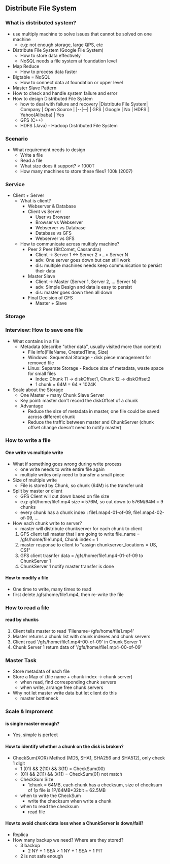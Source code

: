 ## Distribute File System
### What is distributed system?
- use multiply machine to solve issues that cannot be solved on one machine
	- e.g: not enough storage, large QPS, etc
- Distribute File System (Google File System)
	- How to store data effectively
	- NoSQL needs a file system at foundation level
- Map Reduce
	- How to process data faster
- Bigtable = NoSQL
	- How to connect data at foundation or upper level
- Master Slave Pattern
- How to check and handle system failure and error
- How to design Distributed File System
	- how to deal with failure and recovery
|Distribute File System| Company | Open Source |
|--|--|
| GFS | Google | No
| HDFS | Yahoo(Alibaba) | Yes
	- GFS (C++)
	- HDFS (Java) - Hadoop Distributed File System

### Scenario
- What requirement needs to design
	- Write a file
	- Read a file
	- What size does it support? > 1000T
	- How many machines to store these files? 100k (2007)

### Service
- Client + Server
	- What is client?
		- Webserver & Database
		- Client vs Server
			- User vs Browser
			- Browser vs Webserver
			- Webserver vs Database
			- Database vs GFS
			- Webserver vs GFS
	- How to communicate across multiply machine?
		- Peer 2 Peer (BitComet, Cassandra)
			- Client -> Server 1 <-> Server 2 <...> Server N
			- adv: One server goes down but can still work
			- dis: multiple machines needs keep communication to persist their data
		- Master Slave
			- Client -> Master (Server 1, Server 2, ... Server N)
			- adv: Simple Design and data is easy to persist
			- dis: master goes down then all down
		- Final Decision of GFS
			- Master + Slave
	
### Storage

### Interview: How to save one file
- What contains in a file
	- Metadata (describe "other data", usually visited more than content)
		- File info(FileName, CreatedTime, Size)
		- Windows: Sequential Storage - disk piece management for removed file
		- Linux: Separate Storage - Reduce size of metadata, waste space for small files
			- Index: Chunk 11 -> diskOffset1, Chunk 12 -> diskOffset2
			- 1 chunk = 64M = 64 * 1024K
- Scale about the Storage
	- One Master + many Chunk Slave Server
	- Key point: master don't record the diskOffset of a chunk
	- Advantage
		- Reduce the size of metadata in master, one file could be saved across different chunk
		- Reduce the traffic between master and ChunkServer (chunk offset change doesn't need to notify master)
### How to write a file
#### One write vs multiple write
- What if something goes wrong during write process
	- one write needs to write entire file again 
	- multiple writes only need to transfer a small piece
- Size of multiple write
	- File is stored by Chunk, so chunk (64M) is the transfer unit
- Split by master or client
	- GFS Client will cut down based on file size
	- e.g: gfd/home/file1.mp4 size = 576M, so cut down to 576M/64M = 9 chunks
	- every chunk has a chunk index : file1.map4-01-of-09, file1.map4-02-of-09, ...
- How each chunk write to server?
	- master will distribute chunkserver for each chunk to client
	1. GFS client tell master that I am going to write file_name = /gfs/home/file1.mp4, Chunk index = 1
	2. master response to client to "assign chunkserver_locations = US, CS1"
	3. GFS client trasnfer data = /gfs/home/file1.mp4-01-of-09 to ChunkServer 1
	4. ChunkServer 1 notify master transfer is done
#### How to modify a file
- One time to write, many times to read
- first delete /gfs/home/file1.mp4, then re-write the file

### How to read a file
#### read by chunks
1. Client tells master to read 'Filename=/gfs/home/file1.mp4'
2. Master returns a chunk list with chunk indexes and chunk servers
3. Client read '/gfs/home/file1.mp4-00-of-09' in Chunk Server 1
4. Chunk Server 1 return data of '/gfs/home/file1.mp4-00-of-09'

### Master Task
- Store metadata of each file
- Store a Map of (file name + chunk index -> chunk server)
	- when read, find corresponding chunk servers
	- when write, arrange free chunk servers
- Why not let master write data but let client do this
	- master bottleneck

### Scale & Improment
#### is single master enough?
- Yes, simple is perfect
#### How to identify whether a chunk on the disk is broken?
- CheckSum(XOR) Method (MD5, SHA1, SHA256 and SHA512), only check 1 digit
	- 1 (01) && 2(10) && 3(11) = CheckSum(00)
	-  (01) && 2(11) && 3(11) = CheckSum(01) not match
	-  CheckSum Size
		- 1chunk = 64MB, each chunk has a checksum, size of checksum of 1p file is 1P/64MB*32bit = 62.5MB
	- when to write the CheckSum
		- write the checksum when write a chunk
	- when to read the checksum
		- read file
#### How to avoid chunk data loss when a ChunkServer is down/fail?
- Replica
- How many backup we need? Where are they stored?
	- 3 backup
		- 2 NY + 1 SEA > 1 NY + 1 SEA + 1 PIT
	- 2 is not safe enough 
<!--stackedit_data:
eyJoaXN0b3J5IjpbLTEwMDA1NDQ0NzgsMTk0ODU5NzM3LDYyMz
k0NjE4NSwxMjI1ODgyNTQ1LC05NjQzNDgwMzgsNjEyNDYyOTg4
LC0yMTA4MDQ5ODMsMTA0MDcxNDE2NiwtMTkzNTYyMTYxOSwtMj
A3MTUxMzU4MiwyMzgxNTAwMzAsNzgxMzQxMzc4LC0xNDQxODI3
NTk4LDEwNTQ5MDY2MDEsLTE5OTYzMTAyMzUsLTEzMTgxODU1MD
YsLTEwNzQzNDc5MThdfQ==
-->
